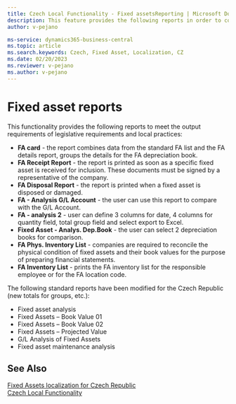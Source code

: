 ```yaml
---
title: Czech Local Functionality - Fixed assetsReporting | Microsoft Docs
description: This feature provides the following reports in order to comply with the requirements in legislation reporting features and local reporting practices of Czech companies.
author: v-pejano

ms-service: dynamics365-business-central
ms.topic: article
ms.search.keywords: Czech, Fixed Asset, Localization, CZ
ms.date: 02/20/2023
ms.reviewer: v-pejano
ms.author: v-pejano
---
```


# Fixed asset reports

This functionality provides the following reports to meet the output requirements of legislative requirements and local practices:

- **FA card** - the report combines data from the standard FA list and the FA details report, groups the details for the FA depreciation book.
- **FA Receipt Report** - the report is printed as soon as a specific fixed asset is received for inclusion. These documents must be signed by a representative of the company.
- **FA Disposal Report** - the report is printed when a fixed asset is disposed or damaged.
- **FA - Analysis G/L Account** - the user can use this report to compare with the G/L Account.
- **FA - analysis 2** - user can define 3 columns for date, 4 columns for quantity field, total group field and select export to Excel.
- **Fixed Asset - Analys. Dep.Book** - the user can select 2 depreciation books for comparison.
- **FA Phys. Inventory List** - companies are required to reconcile the physical condition of fixed assets and their book values for the purpose of preparing financial statements.
- **FA Inventory List** - prints the FA inventory list for the responsible employee or for the FA location code.

The following standard reports have been modified for the Czech Republic (new totals for groups, etc.):

- Fixed asset analysis
- Fixed Assets – Book Value 01
- Fixed Assets – Book Value 02
- Fixed Assets – Projected Value
- G/L Analysis of Fixed Assets
- Fixed asset maintenance analysis

## See Also

[Fixed Assets localization for Czech Republic](ui-extensions-fixed-asset-localization-cz.md)  
[Czech Local Functionality](czech-local-functionality.md)  
